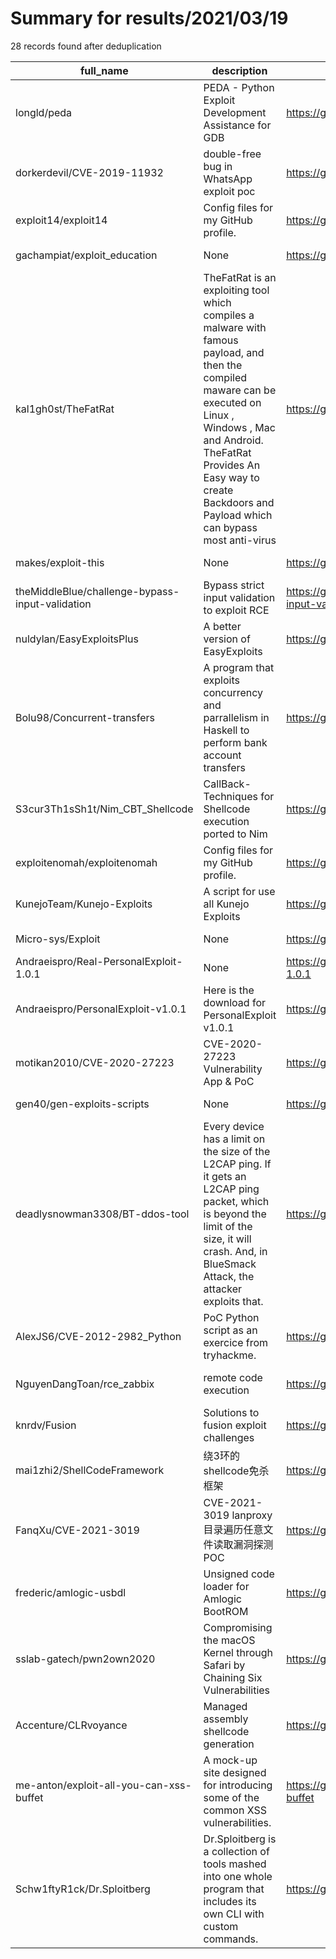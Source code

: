 
# Summary for results/2021/03/19
    
28 records found after deduplication

| full_name | description | html_url | matched_list | matched_count | pushed_at | size | stargazers_count | language | forks_count |
|-------------------------------------------------|------------------------------------------------------------------------------------------------------------------------------------------------------------------------------------------------------------------------------------------------------------------|--------------------------------------------------------------------|-------------------------------------------|-----------------|---------------------------|--------|--------------------|------------|---------------|
| longld/peda | PEDA - Python Exploit Development Assistance for GDB | https://github.com/longld/peda | ['exploit'] | 1 | 2021-03-19 10:22:12+00:00 | 289 | 4689 | Python | 752 |
| dorkerdevil/CVE-2019-11932 | double-free bug in WhatsApp exploit poc | https://github.com/dorkerdevil/CVE-2019-11932 | ['cve poc', 'cve-2', 'exploit'] | 3 | 2021-03-19 17:23:25+00:00 | 19 | 248 | C | 77 |
| exploit14/exploit14 | Config files for my GitHub profile. | https://github.com/exploit14/exploit14 | ['exploit'] | 1 | 2021-03-19 20:21:49+00:00 | 0 | 0 | | 0 |
| gachampiat/exploit_education | None | https://github.com/gachampiat/exploit_education | ['exploit'] | 1 | 2021-03-19 18:27:58+00:00 | 884 | 0 | C | 0 |
| kal1gh0st/TheFatRat | TheFatRat is an exploiting tool which compiles a malware with famous payload, and then the compiled maware can be executed on Linux , Windows , Mac and Android. TheFatRat Provides An Easy way to create Backdoors and Payload which can bypass most anti-virus | https://github.com/kal1gh0st/TheFatRat | ['exploit'] | 1 | 2021-03-19 16:22:55+00:00 | 56910 | 0 | C | 0 |
| makes/exploit-this | None | https://github.com/makes/exploit-this | ['exploit'] | 1 | 2021-03-19 14:13:30+00:00 | 1 | 0 | | 0 |
| theMiddleBlue/challenge-bypass-input-validation | Bypass strict input validation to exploit RCE | https://github.com/theMiddleBlue/challenge-bypass-input-validation | ['exploit', 'rce'] | 2 | 2021-03-19 14:13:30+00:00 | 2 | 7 | PHP | 1 |
| nuldylan/EasyExploitsPlus | A better version of EasyExploits | https://github.com/nuldylan/EasyExploitsPlus | ['exploit'] | 1 | 2021-03-19 12:41:43+00:00 | 0 | 0 | | 0 |
| Bolu98/Concurrent-transfers | A program that exploits concurrency and parrallelism in Haskell to perform bank account transfers | https://github.com/Bolu98/Concurrent-transfers | ['exploit'] | 1 | 2021-03-19 10:51:29+00:00 | 548 | 0 | Haskell | 0 |
| S3cur3Th1sSh1t/Nim_CBT_Shellcode | CallBack-Techniques for Shellcode execution ported to Nim | https://github.com/S3cur3Th1sSh1t/Nim_CBT_Shellcode | ['shellcode'] | 1 | 2021-03-19 10:36:14+00:00 | 4 | 31 | Nim | 1 |
| exploitenomah/exploitenomah | Config files for my GitHub profile. | https://github.com/exploitenomah/exploitenomah | ['exploit'] | 1 | 2021-03-19 09:49:49+00:00 | 67 | 0 | CSS | 0 |
| KunejoTeam/Kunejo-Exploits | A script for use all Kunejo Exploits | https://github.com/KunejoTeam/Kunejo-Exploits | ['exploit'] | 1 | 2021-03-19 07:36:25+00:00 | 46 | 0 | Python | 0 |
| Micro-sys/Exploit | None | https://github.com/Micro-sys/Exploit | ['exploit'] | 1 | 2021-03-19 06:25:44+00:00 | 8 | 1 | Shell | 0 |
| Andraeispro/Real-PersonalExploit-1.0.1 | None | https://github.com/Andraeispro/Real-PersonalExploit-1.0.1 | ['exploit'] | 1 | 2021-03-19 05:31:28+00:00 | 1135 | 0 | Lua | 0 |
| Andraeispro/PersonalExploit-v1.0.1 | Here is the download for PersonalExploit v1.0.1 | https://github.com/Andraeispro/PersonalExploit-v1.0.1 | ['exploit'] | 1 | 2021-03-19 05:24:24+00:00 | 0 | 0 | | 0 |
| motikan2010/CVE-2020-27223 | CVE-2020-27223 Vulnerability App & PoC | https://github.com/motikan2010/CVE-2020-27223 | ['cve poc', 'cve-2', 'vulnerability poc'] | 3 | 2021-03-19 17:55:01+00:00 | 129 | 1 | Shell | 1 |
| gen40/gen-exploits-scripts | None | https://github.com/gen40/gen-exploits-scripts | ['exploit'] | 1 | 2021-03-19 02:05:47+00:00 | 0 | 0 | Lua | 0 |
| deadlysnowman3308/BT-ddos-tool | Every device has a limit on the size of the L2CAP ping. If it gets an L2CAP ping packet, which is beyond the limit of the size, it will crash. And, in BlueSmack Attack, the attacker exploits that. | https://github.com/deadlysnowman3308/BT-ddos-tool | ['exploit'] | 1 | 2021-03-19 18:15:48+00:00 | 62 | 2 | Shell | 0 |
| AlexJS6/CVE-2012-2982_Python | PoC Python script as an exercice from tryhackme. | https://github.com/AlexJS6/CVE-2012-2982_Python | ['cve poc', 'cve-2'] | 2 | 2021-03-19 22:56:16+00:00 | 144 | 1 | Python | 0 |
| NguyenDangToan/rce_zabbix | remote code execution | https://github.com/NguyenDangToan/rce_zabbix | ['rce', 'remote code execution'] | 2 | 2021-03-19 03:06:11+00:00 | 5 | 0 | Python | 0 |
| knrdv/Fusion | Solutions to fusion exploit challenges | https://github.com/knrdv/Fusion | ['exploit'] | 1 | 2021-03-19 19:30:50+00:00 | 3 | 0 | Python | 0 |
| mai1zhi2/ShellCodeFramework | 绕3环的shellcode免杀框架 | https://github.com/mai1zhi2/ShellCodeFramework | ['shellcode'] | 1 | 2021-03-19 13:33:00+00:00 | 956 | 347 | C | 107 |
| FanqXu/CVE-2021-3019 | CVE-2021-3019 lanproxy目录遍历任意文件读取漏洞探测POC | https://github.com/FanqXu/CVE-2021-3019 | ['cve poc', 'cve-2'] | 2 | 2021-03-19 14:42:49+00:00 | 3357 | 10 | Python | 2 |
| frederic/amlogic-usbdl | Unsigned code loader for Amlogic BootROM | https://github.com/frederic/amlogic-usbdl | ['exploit'] | 1 | 2021-03-19 01:55:37+00:00 | 25 | 13 | C | 8 |
| sslab-gatech/pwn2own2020 | Compromising the macOS Kernel through Safari by Chaining Six Vulnerabilities | https://github.com/sslab-gatech/pwn2own2020 | ['exploit'] | 1 | 2021-03-19 19:31:59+00:00 | 44512 | 342 | C++ | 53 |
| Accenture/CLRvoyance | Managed assembly shellcode generation | https://github.com/Accenture/CLRvoyance | ['shellcode'] | 1 | 2021-03-19 23:19:18+00:00 | 33 | 176 | Assembly | 36 |
| me-anton/exploit-all-you-can-xss-buffet | A mock-up site designed for introducing some of the common XSS vulnerabilities. | https://github.com/me-anton/exploit-all-you-can-xss-buffet | ['exploit'] | 1 | 2021-03-19 08:35:04+00:00 | 43 | 0 | Python | 0 |
| Schw1ftyR1ck/Dr.Sploitberg | Dr.Sploitberg is a collection of tools mashed into one whole program that includes its own CLI with custom commands. | https://github.com/Schw1ftyR1ck/Dr.Sploitberg | ['sploit'] | 1 | 2021-03-19 23:35:38+00:00 | 9 | 1 | Python | 0 |
